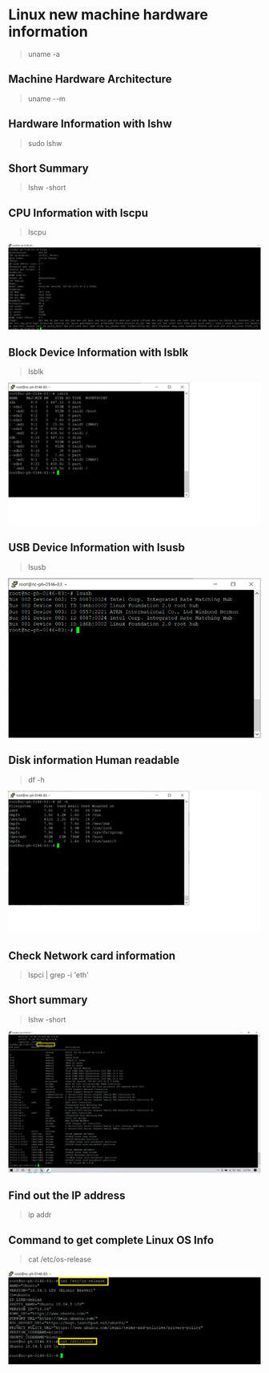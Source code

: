 # Linux new machine hardware information
> uname -a

## Machine Hardware Architecture
> uname --m

## Hardware Information with lshw
> sudo lshw

## Short Summary
> lshw -short


## CPU Information with lscpu
> lscpu

![lscpu](./screenshots/lscpu.png)

## Block Device Information with lsblk
> lsblk

![lsblk](./screenshots/lsblk.png)

## USB Device Information with lsusb
> lsusb

![lsusb](./screenshots/lsusb.png)

## Disk information Human readable
> df -h

![df-h](./screenshots/df-h.png)

## Check Network card information
> lspci | grep -i 'eth'

## Short summary
> lshw -short

![short_summary](./screenshots/short_summary.png)

## Find out the IP address 
> ip addr

## Command to get complete Linux OS Info
> cat /etc/os-release

![os_info](./screenshots/os_info.png)
